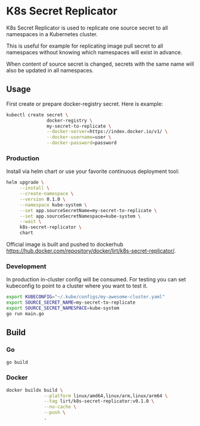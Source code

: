 # K8s Secret Replicator

K8s Secret Replicator is used to replicate one source secret to all namespaces in a Kubernetes cluster.

This is useful for example for replicating image pull secret to all namespaces without knowing which namespaces will exist in advance.

When content of source secret is changed, secrets with the same name will also be updated in all namespaces.

## Usage

First create or prepare docker-registry secret. Here is example:
```bash
kubectl create secret \
               docker-registry \
               my-secret-to-replicate \
               --docker-server=https://index.docker.io/v1/ \
               --docker-username=user \
               --docker-password=password
```

### Production

Install via helm chart or use your favorite continuous deployment tool:

```bash
helm upgrade \
     --install \
     --create-namespace \
     --version 0.1.0 \
     --namespace kube-system \
     --set app.sourceSecretName=my-secret-to-replicate \
     --set app.sourceSecretNamespace=kube-system \
     --wait \
     k8s-secret-replicator \
     chart
```

Official image is built and pushed to dockerhub https://hub.docker.com/repository/docker/lirt/k8s-secret-replicator/.

### Development

In production in-cluster config will be consumed. For testing you can set kubeconfig to point to a cluster where you want to test it.

```bash
export KUBECONFIG="~/.kube/configs/my-awesome-cluster.yaml"
export SOURCE_SECRET_NAME=my-secret-to-replicate
export SOURCE_SECRET_NAMESPACE=kube-system
go run main.go
```

## Build

### Go

```bash
go build
```

### Docker

```bash
docker buildx build \
              --platform linux/amd64,linux/arm,linux/arm64 \
              --tag lirt/k8s-secret-replicator:v0.1.0 \
              --no-cache \
              --push \
              .
```
